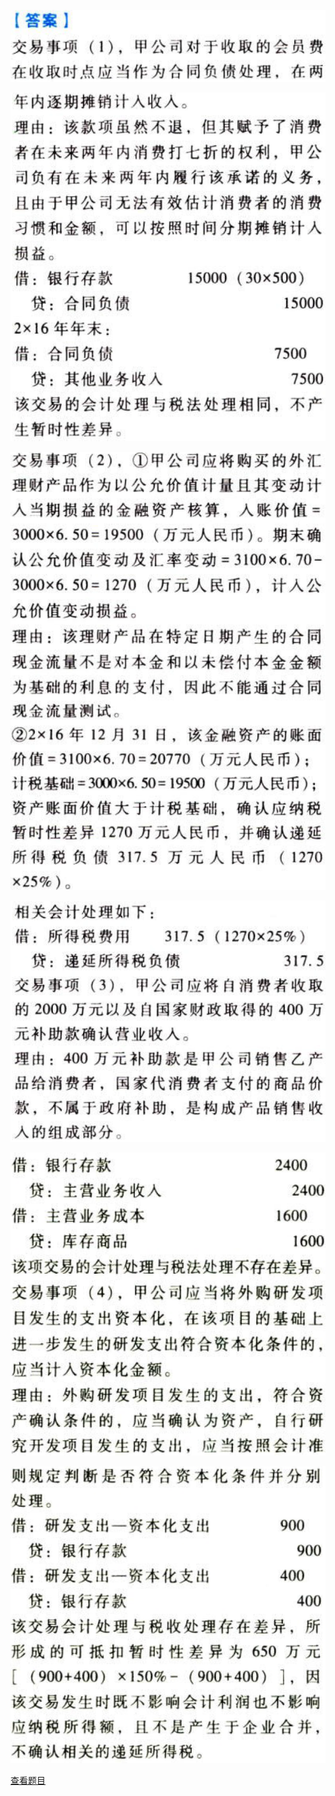 ![](26346c22cfed1835b760dcb61a193bbf.png)

![](95f280cb0fc860b6fd24beb4de79b1c2.png)

![](1648af3efef691fd7fe89aad2479dc3a.png)

![](a58ca07da932abcb7baeaa486208c60a.png)

![](85e9a38095b655f432513b650427298d.png)

![](8cfb7428681911af2328da3ba1671d6b.png)

[查看题目](../所得税.本章真题.md#22-题目)


